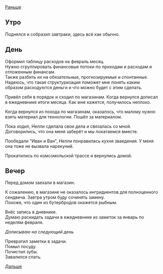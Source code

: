 [Раньше](2020.02.01.md)
## Утро
Поднялся и собразил завтраки, здесь всё как обычно.
## День
Оформил таблицу расходов на февраль месяц.  
Нужно сгруппировать финансовые потоки по приходам и расходам и отложенным финансам.  
Также разбить их на обязательные, прогнозируемые и спонтанные. Надеюсь, что такая структуризация поможет мне понять каким образом расходуются деньги и что можно будет с этим сделать.

Привёл себя в порядок и сходил по магазинам.
Когда вернулся дописал в ежедневнике итоги месяца. Как мне кажется, получилось неплохо.

Когда вернулся из похода по магазинам, оказалось, что малому нужно взять материал для технологии. Пошёл за материалом.

Пока ходил, Нелли сделала свои дела и связалась со мной. Договорились, что она меня заберёт и мы покатаемся вместе.

Пообедали "Иван и Ван", Нелли понравилась кухня зваедения. У меня она тоже не вызвала нарекуний.

Прокатились по комсомольской трассе и вернулись домой.
## Вечер
Перед домом заехали в магазин.

К сожалению, в магазине не оказалось ингридиентов для полноценного сендвича. Завтра утром буду сочинять замену.  
Похоже, что один из бутербродов окажется рыбным.

Внёс запись в дневнике.  
Думаю раскидать задачи в ежедневнике из заметок за январь по неделям февраля.

*Дописываю на следующий день*

Превратил заметки в задачи.  
Помыл посуду.  
Почистил зубы.  
Завалился спать.

[Дальше](2020.02.03.md)